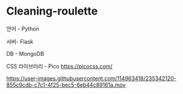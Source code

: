 # Cleaning-roulette
언어 - Python

서버- Flask

DB - MongoDB

CSS 라이브러리 - Pico https://picocss.com/




https://user-images.githubusercontent.com/114963418/235342120-855c9cdb-c7c1-4f25-bec5-6eb44c89161a.mov

